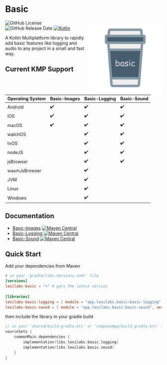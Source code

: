 # Basic
<img src="docs/images/basic.png" alt="basic" height="240" align="right"/> 

![GitHub License](https://img.shields.io/github/license/lexilabs-app/basic)
![GitHub Release Date](https://img.shields.io/github/release-date/lexilabs-app/basic)
[![Kotlin](https://img.shields.io/badge/Kotlin-2.0.10-7f52ff.svg?style=flat&logo=kotlin)](https://kotlinlang.org)

A Kotlin Multiplatform library to rapidly add basic features like logging and audio to any project in a small and fast way.

## Current KMP Support

| Operating System | Basic-Images       | Basic-Logging      | Basic-Sound        |
|------------------|--------------------|--------------------|--------------------|
| Android          | :heavy_check_mark: | :heavy_check_mark: | :heavy_check_mark: |
| iOS              | :heavy_check_mark: | :heavy_check_mark: | :heavy_check_mark: |
| macOS            | :heavy_check_mark: | :heavy_check_mark: | :heavy_check_mark: |
| watchOS          |                    | :heavy_check_mark: | :heavy_check_mark: |
| tvOS             |                    | :heavy_check_mark: | :heavy_check_mark: |
| nodeJS           |                    | :heavy_check_mark: | :heavy_check_mark: |
| jsBrowser        |                    | :heavy_check_mark: | :heavy_check_mark: |
| wasmJsBrowser    |                    | :heavy_check_mark: |                    |
| JVM              |                    | :heavy_check_mark: |                    |
| Linux            |                    | :heavy_check_mark: |                    |
| Windows          |                    | :heavy_check_mark: |                    |

## Documentation
* [Basic-Images](basic-images/README.md) [![Maven Central](https://img.shields.io/maven-central/v/app.lexilabs.basic/basic-images?color=blue)](https://central.sonatype.com/artifact/app.lexilabs.basic/basic-images)
* [Basic-Logging](basic-logging/README.md) [![Maven Central](https://img.shields.io/maven-central/v/app.lexilabs.basic/basic-logging?color=blue)](https://central.sonatype.com/artifact/app.lexilabs.basic/basic-logging)
* [Basic-Sound](basic-sound/README.md) [![Maven Central](https://img.shields.io/maven-central/v/app.lexilabs.basic/basic-sound?color=blue)](https://central.sonatype.com/artifact/app.lexilabs.basic/basic-sound)

## Quick Start
Add your dependencies from Maven
```toml
# in your 'gradle/libs.versions.toml' file
[versions]
lexilabs-basic = "+" # gets the latest version

[libraries]
lexilabs-basic-logging = { module = "app.lexilabs.basic:basic-logging", version.ref = "lexilabs-basic"}
lexilabs-basic-sound = { module = "app.lexilabs.basic:basic-sound", version.ref = "lexilabs-basic" }
```
then include the library in your gradle build
```kotlin
// in your 'shared/build.gradle.kts' or 'composeApp/build.gradle.kts' file
sourceSets {
    commonMain.dependencies {
        implementation(libs.lexilabs.basic.logging)
        implementation(libs.lexilabs.basic.sound)
    }
}
```